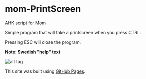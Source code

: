 # mom-PrintScreen
AHK script for Mom

Simple program that will take a printscreen when you press CTRL.

Pressing ESC will close the program.

**Note: Swedish "help"  text**

![alt tag](http://github.com/Tcip/ahk_mom/tree/master/mom-PrintScreen/mom-PrintScreen.jpg)

This site was built using [GitHub Pages](https://pages.github.com/).
